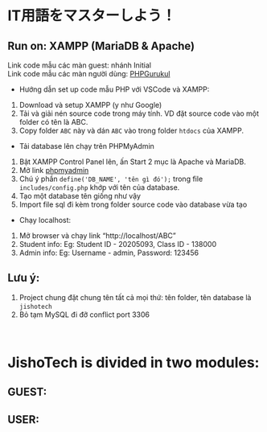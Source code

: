 # IT用語をマスターしよう！
## Run on: XAMPP (MariaDB & Apache)
Link code mẫu các màn guest: nhánh Initial<br/>
Link code mẫu các màn người dùng: [PHPGurukul](https://phpgurukul.com/old-age-home-management-system-using-php-and-mysql/#google_vignette)
<br/>
* Hướng dẫn set up code mẫu PHP với VSCode và XAMPP:
1. Download và setup XAMPP (y như Google)
2. Tải và giải nén source code trong máy tính. VD đặt source code vào một folder có tên là ABC.
3. Copy folder ```ABC``` này và dán ```ABC``` vào trong folder ```htdocs``` của XAMPP.
* Tải database lên chạy trên PHPMyAdmin
1. Bật XAMPP Control Panel lên, ấn Start 2 mục là Apache và MariaDB.
2. Mở link [phpmyadmin](http://localhost/phpmyadmin)
3. Chú ý phần ```define('DB_NAME', 'tên gì đó');``` trong file ```includes/config.php``` khớp với tên của database.
4. Tạo một database tên giống như vậy
5. Import file sql đi kèm trong folder source code vào database vừa tạo
* Chạy localhost:
1. Mở browser và chạy link “http://localhost/ABC”
2. Student info: Eg: Student ID - 20205093, Class ID - 138000
3. Admin info: Eg: Username - admin, Password: 123456

## Lưu ý:
1. Project chung đặt chung tên tất cả mọi thứ: tên folder, tên database là ```jishotech```
2. Bỏ tạm MySQL đi đỡ conflict port 3306
<br/>

# JishoTech is divided in two modules:

## GUEST:

## USER:

